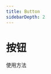 ```yaml
---
title: Button
sidebarDepth: 2
---
```

# 按钮

 使用方法



<ClientOnly>
    <button-demo></button-demo>
</ClientOnly>